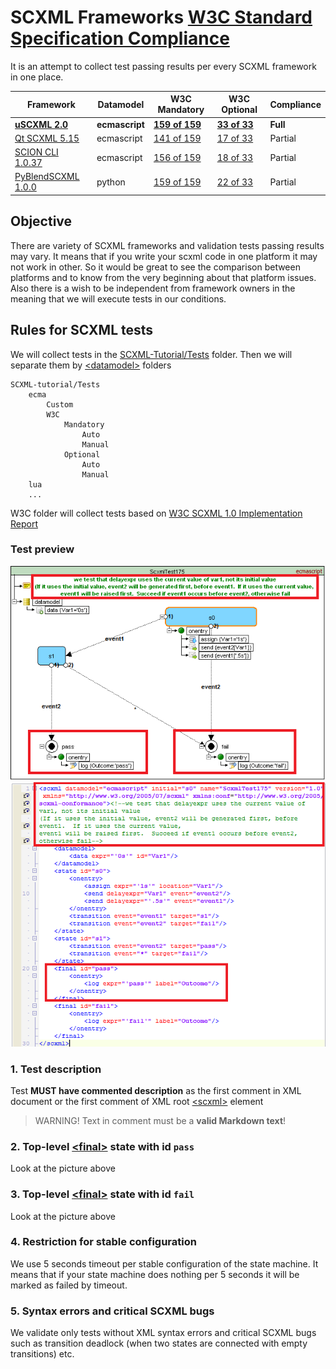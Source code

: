 # SCXML Frameworks [W3C Standard Specification Compliance](https://www.w3.org/TR/scxml/)
It is an attempt to collect test passing results per every SCXML framework in one place.

| Framework | Datamodel | W3C Mandatory | W3C Optional | Compliance |
|---|---|---|---|---|
| **[uSCXML 2.0](https://github.com/tklab-tud/uscxml)** | **ecmascript** | **[159 of 159](ecma/W3C/Mandatory/Auto/report__USCXML_2_0_0___msvc2015_32bit__Win7_1.md)** | **[33 of 33](ecma/W3C/Optional/Auto/report__USCXML_2_0_0___msvc2015_32bit__Win7_1.md)** | **Full** |
| [Qt SCXML 5.15](https://doc.qt.io/qt-5/qtscxml-index.html) | ecmascript | [141 of 159](ecma/W3C/Mandatory/Auto/report__QtScxml_5_15_0___msvc2015_64bit__Win7_1.md) | [17 of 33](ecma/W3C/Optional/Auto/report__QtScxml_5_15_0___msvc2015_64bit__Win7_1.md) | Partial |
| [SCION CLI 1.0.37](https://gitlab.com/scion-scxml/cli) | ecmascript | [156 of 159](ecma/W3C/Mandatory/Auto/report__SCION_CLI__1_0_37__Win7_1.md) | [18 of 33](ecma/W3C/Optional/Auto/report__SCION_CLI__1_0_37__Win7_1.md) | Partial |
| [PyBlendSCXML 1.0.0](https://github.com/alexzhornyak/PyBlendSCXML) | python | [159 of 159](python/W3C/Mandatory/Auto/report_PyBlendSCXML_1_0__Blender_4_1__Win10.md) | [22 of 33](python/W3C/Optional/Auto/report_PyBlendSCXML_1_0__Blender_4_1__Win10.md) | Partial |

## Objective
There are variety of SCXML frameworks and validation tests passing results may vary. It means that if you write your scxml code in one platform it may not work in other.
So it would be great to see the comparison between platforms and to know from the very beginning about that platform issues.
Also there is a wish to be independent from framework owners in the meaning that we will execute tests in our conditions.

## Rules for SCXML tests
We will collect tests in the [SCXML-Tutorial/Tests](https://github.com/alexzhornyak/SCXML-tutorial/tree/master/Tests) folder. Then we will separate them by [\<datamodel\>](../Doc/datamodel.md) folders

```
SCXML-tutorial/Tests
	ecma 
		Custom 
		W3C 
			Mandatory 
				Auto 
				Manual 
			Optional 
				Auto 
				Manual
	lua
	...
```
W3C folder will collect tests based on [W3C SCXML 1.0 Implementation Report](https://www.w3.org/Voice/2013/scxml-irp/)

### Test preview
![TestRule1](../Images/TestRule_1.png)
![TestRule2](../Images/TestRule_2.png)

### 1. Test description
Test **MUST have commented description** as the first comment in XML document or the first comment of XML root [\<scxml\>](../Doc/scxml.md) element
> WARNING! Text in comment must be a **valid Markdown text**!

### 2. Top-level [\<final\>](../Doc/final.md) state with id `pass`
Look at the picture above

### 3. Top-level [\<final\>](../Doc/final.md) state with id `fail`
Look at the picture above

### 4. Restriction for stable configuration
We use 5 seconds timeout per stable configuration of the state machine. It means that if your state machine does nothing per 5 seconds it will be marked as failed by timeout.

### 5. Syntax errors and critical SCXML bugs
We validate only tests without XML syntax errors and critical SCXML bugs such as transition deadlock (when two states are connected with empty transitions) etc.
